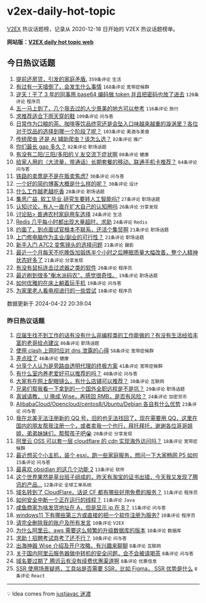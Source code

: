 # v2ex-daily-hot-topic

[V2EX](https://www.v2ex.com/) 热议话题榜，记录从 2020-12-18 日开始的 V2EX 热议话题榜单。

**网站版：[V2EX daily hot topic web](https://boojack.github.io/v2ex-daily-hot-topic-web/)**

## 今日热议话题

<!-- TODAY BEGIN -->

1. [提前还房贷，引发的家庭矛盾.](https://www.v2ex.com/t/1034545) `359条评论` `生活`
1. [有过有一天墙倒了，会发生什么事情](https://www.v2ex.com/t/1034619) `168条评论` `宽带症候群`
1. [逆天！干了 3 年的同事用 base64 编码做 token 并且把密码也放了进去](https://www.v2ex.com/t/1034660) `120条评论` `程序员`
1. [五一马上到了，几个我去过的人少景美的地方可以参考](https://www.v2ex.com/t/1034493) `116条评论` `旅行`
1. [求推荐适合下雨天穿的鞋](https://www.v2ex.com/t/1034478) `109条评论` `问与答`
1. [日常作为口粮的茶、咖啡等饮品终究还是会坠入口味越来越重的漩涡里？各位对于饮品的选择到哪一个阶段了呢？](https://www.v2ex.com/t/1034483) `103条评论` `美酒与美食`
1. [传统爬虫 还是 AI 辅助爬虫？该怎么选？](https://www.v2ex.com/t/1034501) `82条评论` `推广`
1. [你们最长 gap 多久？](https://www.v2ex.com/t/1034672) `82条评论` `职场话题`
1. [有没有二阳/三阳/多阳的 V 友交流下症状啊](https://www.v2ex.com/t/1034481) `80条评论` `健康`
1. [给家人用的（大流量，带通话）长期套餐的移动、联通手机卡推荐？](https://www.v2ex.com/t/1034468) `64条评论` `问与答`
1. [铁路的卖票是不是在贩卖焦虑?](https://www.v2ex.com/t/1034733) `30条评论` `问与答`
1. [一个好的简约博客大概是什么样的呢？](https://www.v2ex.com/t/1034691) `30条评论` `设计`
1. [什么工作越老越吃香](https://www.v2ex.com/t/1034614) `28条评论` `职场话题`
1. [集思广益, 软工毕业,研究生要转人工智能吗?](https://www.v2ex.com/t/1034599) `27条评论` `职场话题`
1. [认知讨论，有人一直在扩大自己的认知圈吗](https://www.v2ex.com/t/1034549) `26条评论` `分享发现`
1. [讨论贴> 普通农村家庭用车选择](https://www.v2ex.com/t/1034625) `24条评论` `生活`
1. [Redis 几乎每小时都出现大量超时，求助](https://www.v2ex.com/t/1034586) `24条评论` `Redis`
1. [约面了，到点面试官根本不联系，还活个集贸啊](https://www.v2ex.com/t/1034740) `21条评论` `职场话题`
1. [上门修电脑作为主业/副业的可行性？](https://www.v2ex.com/t/1034604) `21条评论` `职场话题`
1. [新手入门 A7C2 变焦镜头的选择问题](https://www.v2ex.com/t/1034539) `21条评论` `摄影`
1. [最近一个月每天不吃晚饭加锻炼半个小时之后睡眠质量大幅改善，整个人精神状态好多了](https://www.v2ex.com/t/1034489) `21条评论` `分享发现`
1. [有没有鼠标连击过滤器之类的软件](https://www.v2ex.com/t/1034485) `20条评论` `程序员`
1. [最近刷到很多"衡水派码农"，感觉很奇怪。](https://www.v2ex.com/t/1034517) `19条评论` `职场话题`
1. [如何优雅的在床上躺着玩手机](https://www.v2ex.com/t/1034477) `19条评论` `问与答`
1. [为家里老人看电视进行的一些尝试](https://www.v2ex.com/t/1034726) `18条评论` `程序员`

数据更新于 2024-04-22 20:39:04

<!-- TODAY END -->

### 昨日热议话题

<!-- YESTERDAY BEGIN -->

1. [应届生找不到工作的话有没有什么非编程类的工作能做的？有没有生活经验丰富的老哥给点建议](https://www.v2ex.com/t/1034320) `86条评论` `职场话题`
1. [使用 clash 上网时应对 dns 泄露的心得](https://www.v2ex.com/t/1034325) `58条评论` `宽带症候群`
1. [差点挂了](https://www.v2ex.com/t/1034302) `46条评论` `健康`
1. [分享个人认为是旁路由透明代理的终极方案](https://www.v2ex.com/t/1034317) `41条评论` `宽带症候群`
1. [有什么室内养老爱好可以推荐的吗？](https://www.v2ex.com/t/1034413) `40条评论` `问与答`
1. [大家有在网上配眼镜么，有什么店铺可以推荐？](https://www.v2ex.com/t/1034304) `30条评论` `互联网`
1. [兄弟们帮我看一下拿到的一个国外全职远程是不是坑？](https://www.v2ex.com/t/1034371) `29条评论` `职场话题`
1. [真诚请教， U 换成 Wise，再转回 RMB，是否有风险？](https://www.v2ex.com/t/1034314) `24条评论` `加密货币`
1. [AlibabaCloud/Opencloud/centos8/Ubuntu/Debian 各自有什么优势](https://www.v2ex.com/t/1034311) `23条评论` `问与答`
1. [我在北美无法注册新的 QQ 号，旧的也无法找回了，现在需要用 QQ，这里在国内的朋友帮我注册一个，或者卖我一个也行，拜托拜托，谢谢各位哥哥姐姐，弟弟妹妹们，帮帮孩子吧😭](https://www.v2ex.com/t/1034294) `20条评论` `分享发现`
1. [阿里云 OSS 可以套一层 cloudflare 的 cdn 实现海外访问吗？](https://www.v2ex.com/t/1034301) `18条评论` `宽带症候群`
1. [最近想买个小主机，装个 esxi，跑一些家庭服务，想问一下大家畅网 P5 如何](https://www.v2ex.com/t/1034442) `15条评论` `问与答`
1. [最喜欢 obsidian 的这几个功能 2](https://www.v2ex.com/t/1034313) `13条评论` `软件`
1. [这个世界果然是草台班子组成的，昨天有淘宝的证书出错，今天我又发现了腾讯的产品...](https://www.v2ex.com/t/1034369) `12条评论` `全球工单系统`
1. [域名转到了 CloudFlare，话说 CF 都有哪些好用免费的服务？](https://www.v2ex.com/t/1034356) `11条评论` `程序员`
1. [如何安全中断一个正在运行的线程？](https://www.v2ex.com/t/1034322) `11条评论` `Java`
1. [咸鱼商家为啥发货地址在 A，但是显示 ip 在 B？](https://www.v2ex.com/t/1034316) `11条评论` `问与答`
1. [windows11 下有哪些第三方或直接的把一个软件注册为服务?](https://www.v2ex.com/t/1034379) `10条评论` `程序员`
1. [请完全删除我的账户及所有发言](https://www.v2ex.com/t/1034395) `10条评论` `V2EX`
1. [为什么阿里云、aws 需要这么频繁的升级数据库的版本](https://www.v2ex.com/t/1034365) `10条评论` `数据库`
1. [求助！招聘考试弃考了还不行？](https://www.v2ex.com/t/1034330) `10条评论` `问与答`
1. [出海神器 Wise 介绍及开户攻略，有兴趣来聊聊](https://www.v2ex.com/t/1034412) `8条评论` `互联网`
1. [关于国内阿里云服务器做中转机的安全问题，会不会被请喝茶](https://www.v2ex.com/t/1034409) `8条评论` `问与答`
1. [域名要过期了 腾讯云有没有续费优惠渠道啊](https://www.v2ex.com/t/1034405) `8条评论` `优惠信息`
1. [SSR 使用场景疑惑，工具站是否需要 SSR，比如 Figma， SSR 优势是什么](https://www.v2ex.com/t/1034378) `8条评论` `React`

<!-- YESTERDAY END -->

---

💡 Idea comes from [justjavac 迷渡](https://github.com/justjavac/)
